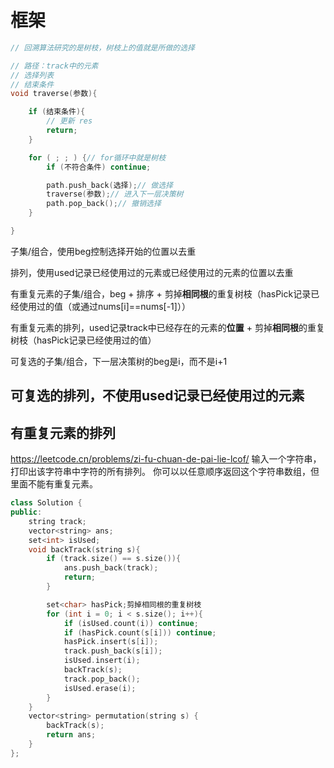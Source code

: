 # 框架
```c++
// 回溯算法研究的是树枝，树枝上的值就是所做的选择

// 路径：track中的元素
// 选择列表
// 结束条件
void traverse(参数){

    if (结束条件){
        // 更新 res
        return;
    }

    for ( ; ; ) {// for循环中就是树枝
        if (不符合条件) continue;

        path.push_back(选择);// 做选择
        traverse(参数);// 进入下一层决策树
        path.pop_back();// 撤销选择
    }

}
```

子集/组合，使用beg控制选择开始的位置以去重

排列，使用used记录已经使用过的元素或已经使用过的元素的位置以去重

有重复元素的子集/组合，beg + 排序 + 剪掉**相同根**的重复树枝（hasPick记录已经使用过的值（或通过nums[i]==nums[-1]））

有重复元素的排列，used记录track中已经存在的元素的**位置** + 剪掉**相同根**的重复树枝（hasPick记录已经使用过的值）

可复选的子集/组合，下一层决策树的beg是i，而不是i+1

可复选的排列，不使用used记录已经使用过的元素
---
## 有重复元素的排列
https://leetcode.cn/problems/zi-fu-chuan-de-pai-lie-lcof/
输入一个字符串，打印出该字符串中字符的所有排列。
你可以以任意顺序返回这个字符串数组，但里面不能有重复元素。
```c++
class Solution {
public:
    string track;
    vector<string> ans;
    set<int> isUsed;
    void backTrack(string s){
        if (track.size() == s.size()){
            ans.push_back(track);
            return;
        }

        set<char> hasPick;剪掉相同根的重复树枝
        for (int i = 0; i < s.size(); i++){
            if (isUsed.count(i)) continue;
            if (hasPick.count(s[i])) continue;
            hasPick.insert(s[i]);
            track.push_back(s[i]);
            isUsed.insert(i);
            backTrack(s);
            track.pop_back();
            isUsed.erase(i);
        }
    }
    vector<string> permutation(string s) {
        backTrack(s);
        return ans;
    }
};
```
